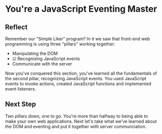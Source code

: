# You're a JavaScript Eventing Master

## Reflect

Remember our "Simple Liker" program? In it we saw that front-end web programming
is using three "pillars" working together:

- Manipulating the DOM
- ☑ Recognizing JavaScript events
- Communicate with the server

Now you've conquered this section, you've learned all the fundamentals of the
second pillar, recognizing JavaScript events. You used JavaScript events to
invoke actions, created JavaScript functions and implemented event listeners.

## Next Step

Two pillars down, one to go. You're more than halfway to being able to make your
own web applications. Next let's take what we've learned about the DOM and
eventing and put it together with server communciation.
